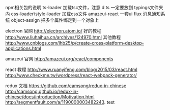 
npm相关包的说明
ts-loader 加载tsc文件，注意 d.ts 一定要放到 typings文件夹内
css-loader\style-loader 加载css文件
amazeui-react 一套ui
flux 消息通知系统
object-assign 把多个属性绑定到一个对象上

electron 官网
http://electron.atom.io/
好的教程
http://www.liuhaihua.cn/archives/124970.html
其他教程
http://www.cnblogs.com/lhb25/p/create-cross-platform-desktop-applications.html

amazeui 官网
http://amazeui.org/react/components

react 教程
http://www.ruanyifeng.com/blog/2015/03/react.html
http://www.checkme.tw/wordpress/react-webpack-generator/

redux 文档
https://github.com/camsong/redux-in-chinese
http://camsong.github.io/redux-in-chinese/docs/introduction/Motivation.html
http://segmentfault.com/a/1190000003482243.
test